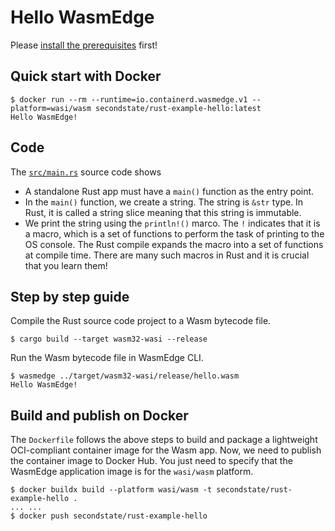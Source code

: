 # Hello WasmEdge

Please [install the prerequisites](../README.md) first!

## Quick start with Docker

```
$ docker run --rm --runtime=io.containerd.wasmedge.v1 --platform=wasi/wasm secondstate/rust-example-hello:latest
Hello WasmEdge!
```

## Code

The [`src/main.rs`](src/main.rs) source code shows

* A standalone Rust app must have a `main()` function as the entry point.
* In the `main()` function, we create a string. The string is `&str` type. In Rust, it is called a string slice meaning that this string is immutable.
* We print the string using the `println!()` marco. The `!` indicates that it is a macro, which is a set of functions to perform the task of printing to the OS console. The Rust compile expands the macro into a set of functions at compile time. There are many such macros in Rust and it is crucial that you learn them!

## Step by step guide

Compile the Rust source code project to a Wasm bytecode file.

```
$ cargo build --target wasm32-wasi --release
```

Run the Wasm bytecode file in WasmEdge CLI.

```
$ wasmedge ../target/wasm32-wasi/release/hello.wasm
Hello WasmEdge!
```

## Build and publish on Docker

The `Dockerfile` follows the above steps to build and package a lightweight OCI-compliant container image for the Wasm app.
Now, we need to publish the container image to Docker Hub.
You just need to specify that the WasmEdge application image is for the `wasi/wasm` platform.

```
$ docker buildx build --platform wasi/wasm -t secondstate/rust-example-hello .
... ...
$ docker push secondstate/rust-example-hello
```
